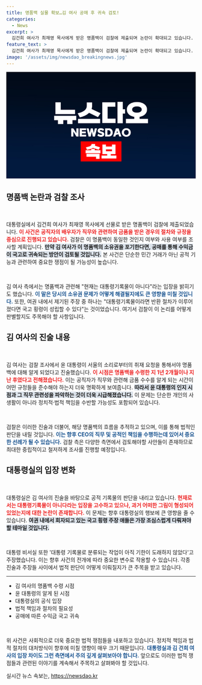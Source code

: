 ```yaml
---
title: 명품백 실물 확보…김 여사 공매 후 귀속 검토!
categories:
  - News
excerpt: >
  김건희 여사가 최재영 목사에게 받은 명품백이 검찰에 제출되며 논란이 확대되고 있습니다. 대통령실은 이제 이 명품백이 대통령 기록물이 아니라고 해명했고, 김 여사가 영수증을 포기하면 경매를 통해 국고에 귀속할 예정입니다. 윤 대통령이 이 사실을 지난해 11월에야 알았다는데, 향후 검찰의 수사가 주목받고 있습니다.
feature_text: >
  김건희 여사가 최재영 목사에게 받은 명품백이 검찰에 제출되며 논란이 확대되고 있습니다. 대통령실은 이제 이 명품백이 대통령 기록물이 아니라고 해명했고, 김 여사가 영수증을 포기하면 경매를 통해 국고에 귀속할 예정입니다. 윤 대통령이 이 사실을 지난해 11월에야 알았다는데, 향후 검찰의 수사가 주목받고 있습니다.
image: '/assets/img/newsdao_breakingnews.jpg'
---
```


<p><img src="/assets/img/newsdao_breakingnews.jpg" alt="bookingtag 속보" /></p>

<h2 data-ke-size="size26">명품백 논란과 검찰 조사</h2>

<p data-ke-size="size16">&nbsp;</p>

<p>대통령실에서 김건희 여사가 최재영 목사에게 선물로 받은 명품백이 검찰에 제출되었습니다. <b><span style="color: #ee2323;">이 사건은 공직자의 배우자가 직무와 관련하여 금품을 받은 경우의 절차와 규정을 중심으로 진행되고 있습니다.</span></b> 검찰은 이 명품백이 동일한 것인지 여부와 사용 여부를 조사할 계획입니다. <b><span style="background-color: #21538527;">만약 김 여사가 이 명품백의 소유권을 포기한다면, 공매를 통해 수익금이 국고로 귀속되는 방안이 검토될 것입니다.</span></b> 본 사건은 단순한 민간 거래가 아닌 공적 기능과 관련하여 중요한 쟁점이 될 가능성이 높습니다.  </p>

<p data-ke-size="size16">&nbsp;</p>

<p>김 여사 측에서는 명품백과 관련해 "현재는 대통령기록물이 아니다"라는 입장을 밝히기도 했습니다. <b><span style="color: #1a5490;">이 말은 당시의 소유권 문제가 어떻게 해결될지에도 큰 영향을 미칠 것입니다.</span></b> 또한, 여권 내에서 제기된 주장 중 하나는 "대통령기록물이라면 반환 절차가 이루어졌다면 국고 횡령이 성립할 수 있다"는 것이었습니다. 여기서 검찰이 이 논리를 어떻게 판별할지도 주목해야 할 사항입니다.</p>

<h2 data-ke-size="size26">김 여사의 진술 내용</h2>

<p data-ke-size="size16">&nbsp;</p>

<p>김 여사는 검찰 조사에서 윤 대통령이 서울의 소리로부터의 취재 요청을 통해서야 명품백에 대해 알게 되었다고 진술했습니다. <b><span style="color: #ee2323;">이 시점은 명품백을 수령한 지 1년 2개월이나 지난 후였다고 전해졌습니다.</span></b> 이는 공직자가 직무와 관련해 금품 수수를 알게 되는 시간이 어떤 규정들을 준수해야 하는지 더욱 명확하게 보여줍니다. <b><span style="background-color: #21538527;">따라서 윤 대통령의 인지 시점과 그 직무 관련성을 파악하는 것이 더욱 시급해졌습니다.</span></b> 이 문제는 단순한 개인의 사생활이 아니라 정치적·법적 책임을 수반할 가능성도 포함되어 있습니다.</p>

<p data-ke-size="size16">&nbsp;</p>

<p>검찰은 이러한 진술과 더불어, 해당 명품백의 흐름을 추적하고 있으며, 이를 통해 법적인 판단을 내릴 것입니다. <b><span style="color: #1a5490;">이는 향후 CEO의 직무 및 공적인 책임을 수행하는데 있어서 중요한 선례가 될 수 있습니다.</span></b> 검찰 측은 다양한 측면에서 검토해야할 사안들이 존재하므로 최대한 중립적이고 철저하게 조사를 진행할 예정입니다.</p>

<h2 data-ke-size="size26">대통령실의 입장 변화</h2>

<p data-ke-size="size16">&nbsp;</p>

<p>대통령실은 김 여사의 진술을 바탕으로 공적 기록물의 판단을 내리고 있습니다. <b><span style="color: #ee2323;">현재로서는 대통령기록물이 아니다라는 입장을 고수하고 있으나, 과거 어떠한 그림이 형성되어 있었는지에 대한 논란이 존재합니다.</span></b> 이 문제는 향후 대통령실의 행보에 큰 영향을 줄 수 있습니다. <b><span style="background-color: #21538527;">여권 내에서 회자되고 있는 국고 횡령 주장 애들은 가장 조심스럽게 다뤄져야 할 테마일 것입니다.</span></b> </p>

<p data-ke-size="size16">&nbsp;</p>

<p>대통령 비서실 또한 '대통령 기록물로 분류되는 작업이 아직 기한이 도래하지 않았다'고 주장했습니다. 이는 향후 사건의 전개에 따라 중요한 변수로 작용할 수 있습니다. 각종 진술과 주장들 사이에서 법적 판단이 어떻게 이뤄질지가 큰 주목을 받고 있습니다.</p>

<hr style="page-break-after: always; margin: 0;"/>

<ul>
<li>김 여사의 명품백 수령 시점</li>
<li>윤 대통령의 알게 된 시점</li>
<li>대통령실의 공식 입장</li>
<li>법적 책임과 절차의 필요성</li>
<li>공매에 따른 수익금 국고 귀속</li>
</ul>

<p data-ke-size="size16">&nbsp;</p>

<p>위 사건은 사회적으로 더욱 중요한 법적 쟁점들을 내포하고 있습니다. 정치적 책임과 법적 절차의 대처방식이 향후에 미칠 영향이 매우 크기 때문입니다. <b><span style="color: #1a5490;">대통령실과 김 건희 여사의 입장 차이도 그런 측면에서 주의 깊게 살펴보아야 합니다.</span></b> 앞으로도 이러한 법적 쟁점들과 관련된 이야기를 계속해서 주목하고 살펴봐야 할 것입니다.</p>
실시간 뉴스 속보는, <a href="https://newsdao.kr" rel="dofollow">https://newsdao.kr</a>


